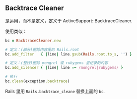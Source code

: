 ## Backtrace Cleaner

是运用，而不是定义，定义于 ActiveSupport::BacktraceCleaner.

使用类似：

```ruby
bc = BacktraceCleaner.new

# 定义：(部分)删除内容里的 Rails.root
bc.add_filter   { |line| line.gsub(Rails.root.to_s, '') }

# 定义：(整行)删除 mongrel 或 rubygems 里记录的内容
bc.add_silencer { |line| line =~ /mongrel|rubygems/ }

# 执行
bc.clean(exception.backtrace)
```

Rails 里用 `Rails.backtrace_cleane` 替换上面的 `bc`.

